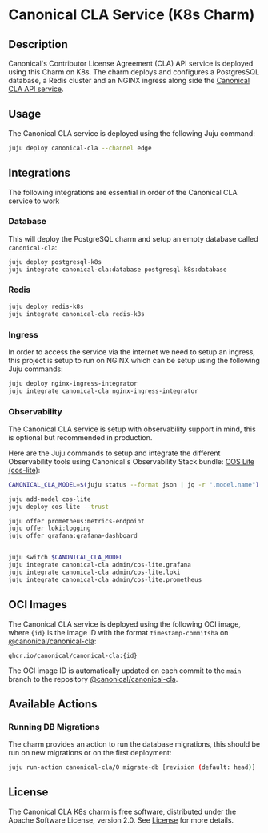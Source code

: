 # Canonical CLA Service (K8s Charm)

## Description

Canonical's Contributor License Agreement (CLA) API service is deployed using this Charm on K8s. The charm deploys and configures a PostgresSQL database, a Redis cluster and an NGINX ingress along side the [Canonical CLA API service](https://github.com/canonical/canonical-cla).

## Usage

The Canonical CLA service is deployed using the following Juju command:

```bash
juju deploy canonical-cla --channel edge
```

## Integrations

The following integrations are essential in order of the Canonical CLA service to work

### Database

This will deploy the PostgreSQL charm and setup an empty database called `canonical-cla`:

```bash
juju deploy postgresql-k8s
juju integrate canonical-cla:database postgresql-k8s:database
```

### Redis

```bash
juju deploy redis-k8s
juju integrate canonical-cla redis-k8s
```

### Ingress

In order to access the service via the internet we need to setup an ingress, this project is setup to run on NGINX which can be setup using the following Juju commands:

```bash
juju deploy nginx-ingress-integrator
juju integrate canonical-cla nginx-ingress-integrator
```

### Observability

The Canonical CLA service is setup with observability support in mind, this is optional but recommended in production.

Here are the Juju commands to setup and integrate the different Observability tools using Canonical's Observability Stack bundle: [COS Lite (cos-lite)](https://charmhub.io/topics/canonical-observability-stack):

```bash
CANONICAL_CLA_MODEL=$(juju status --format json | jq -r ".model.name")

juju add-model cos-lite
juju deploy cos-lite --trust

juju offer prometheus:metrics-endpoint
juju offer loki:logging
juju offer grafana:grafana-dashboard


juju switch $CANONICAL_CLA_MODEL
juju integrate canonical-cla admin/cos-lite.grafana
juju integrate canonical-cla admin/cos-lite.loki
juju integrate canonical-cla admin/cos-lite.prometheus
```

## OCI Images

The Canonical CLA service is deployed using the following OCI image, where `{id}` is the image ID with the format `timestamp-commitsha` on [@canonical/canonical-cla](https://github.com/canonical/canonical-cla):

```
ghcr.io/canonical/canonical-cla:{id}
```

The OCI image ID is automatically updated on each commit to the `main` branch to the repository [@canonical/canonical-cla](https://github.com/canonical/canonical-cla).

## Available Actions

### Running DB Migrations

The charm provides an action to run the database migrations, this should be run on new migrations or on the first deployment:

```bash
juju run-action canonical-cla/0 migrate-db [revision (default: head)]
```

## License

The Canonical CLA K8s charm is free software, distributed under the Apache Software License, version 2.0. See [License](LICENSE) for more details.
